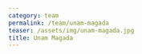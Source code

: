 ```yaml
---
category: team
permalink: /team/unam-magada
teaser: /assets/img/unam-magada.jpg
title: Unam Magada
---
```

